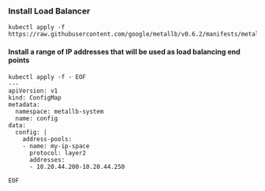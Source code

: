 ### Install Load Balancer

```
kubectl apply -f https://raw.githubusercontent.com/google/metallb/v0.6.2/manifests/metallb.yaml
```

#### Install a range of IP addresses that will be used as load balancing end points

```
kubectl apply -f - EOF
---
apiVersion: v1
kind: ConfigMap
metadata:
  namespace: metallb-system
  name: config
data:
  config: |
    address-pools:
    - name: my-ip-space
      protocol: layer2
      addresses:
      - 10.20.44.200-10.20.44.250

EOF
```
